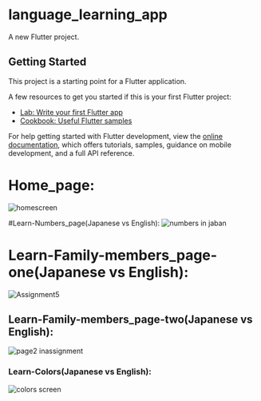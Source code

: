 # language_learning_app

A new Flutter project.

## Getting Started

This project is a starting point for a Flutter application.

A few resources to get you started if this is your first Flutter project:

- [Lab: Write your first Flutter app](https://docs.flutter.dev/get-started/codelab)
- [Cookbook: Useful Flutter samples](https://docs.flutter.dev/cookbook)

For help getting started with Flutter development, view the
[online documentation](https://docs.flutter.dev/), which offers tutorials,
samples, guidance on mobile development, and a full API reference.


# Home_page:
![homescreen](https://user-images.githubusercontent.com/62766443/235009203-3cc3eb17-1a17-44ee-9ed8-423b4207680b.png)

#Learn-Numbers_page(Japanese vs English):
![numbers in jaban](https://user-images.githubusercontent.com/62766443/235010301-b0dab81c-d6bc-4514-99af-9e14aceebe6b.png)


# Learn-Family-members_page-one(Japanese vs English):
![Assignment5](https://user-images.githubusercontent.com/62766443/235009782-ad3346d4-d0d1-4982-a663-5731675c4bd6.png)


## Learn-Family-members_page-two(Japanese vs English):
![page2 inassignment](https://user-images.githubusercontent.com/62766443/235009715-f4519e7b-dc73-42cc-96fb-19dbe71d292e.png)

### Learn-Colors(Japanese vs English):
![colors screen](https://user-images.githubusercontent.com/62766443/235149125-eb048f53-326b-4c05-bc69-8530795610b4.png)
